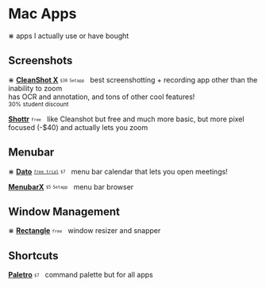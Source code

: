 # Mac Apps

⋇ apps I actually use or have bought 

## Screenshots 

⋇ [**CleanShot X**](https://cleanshot.com/) <sub><sup>`$30`</sup></sub> <sub><sup>`Setapp`</sup></sub> &nbsp; best screenshotting + recording app other than the inability to zoom  
has OCR and annotation, and tons of other cool features!   
<sup>30% student discount</sup>

[**Shottr**](https://shottr.cc/) <sub><sup>`free`</sup></sub> &nbsp; like Cleanshot but free and much more basic, but more pixel focused (-$40) and actually lets you zoom

## Menubar 

⋇ [**Dato**](https://sindresorhus.com/dato) <sub><sup>[`free trial`](https://dsc.cloud/sindresorhus/Dato-3.3.4-trial-1646205511)</sup></sub>  <sub><sup>`$7`</sup></sub> &nbsp; menu bar calendar that lets you open meetings! 

[**MenubarX**](https://menubarx.app/) <sub><sup>`$5`</sup></sub> <sub><sup>`Setapp`</sup></sub> &nbsp; menu bar browser 


## Window Management 

⋇ [**Rectangle**](https://rectangleapp.com/) <sub><sup>`free`</sup></sub> &nbsp; window resizer and snapper

## Shortcuts 

[**Paletro**](https://appmakes.io/paletro) <sub><sup>`$7`</sup></sub> &nbsp; command palette but for all apps 




